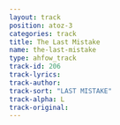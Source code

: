 ```yaml
---
layout: track
position: atoz-3
categories: track
title: The Last Mistake
name: the-last-mistake
type: ahfow_track
track-id: 206
track-lyrics: 
track-author: 
track-sort: "LAST MISTAKE"
track-alpha: L
track-original: 
---
```

